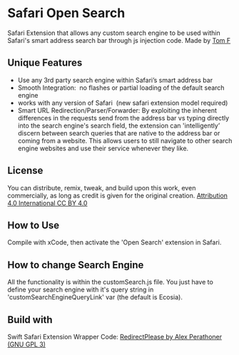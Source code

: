 # Safari Open Search
Safari Extension that allows any custom search engine to be used within Safari's smart address search bar through js injection code.
Made by [Tom F](https://TomFaber.id)

## Unique Features
- Use any 3rd party search engine within Safari’s smart address bar
- Smooth Integration:  no flashes or partial loading of the default search engine
- works with any version of Safari  (new safari extension model required)
- Smart URL Redirection/Parser/Forwarder: By exploiting the inherent differences in the requests send from the address bar vs typing directly into the search engine's search field, the extension can 'intelligently’ discern between search queries that are native to the address bar or coming from a website. This allows users to still navigate to other search engine websites and use their service whenever they like.

## License
You can distribute, remix, tweak, and build upon this work,
even commercially, as long as credit is given for the original creation.
[Attribution 4.0 International CC BY 4.0](https://creativecommons.org/licenses/by/4.0/)

## How to Use
Compile with xCode, then activate the 'Open Search' extension in Safari.

## How to change Search Engine
All the functionality is within the customSearch.js file. You just have to define your search engine with it's query string in 'customSearchEngineQueryLink' var (the default is Ecosia).

## Build with
Swift Safari Extension Wrapper Code:
[RedirectPlease by Alex Perathoner (GNU GPL 3)](https://github.com/AlexPerathoner/RedirectPlease)
